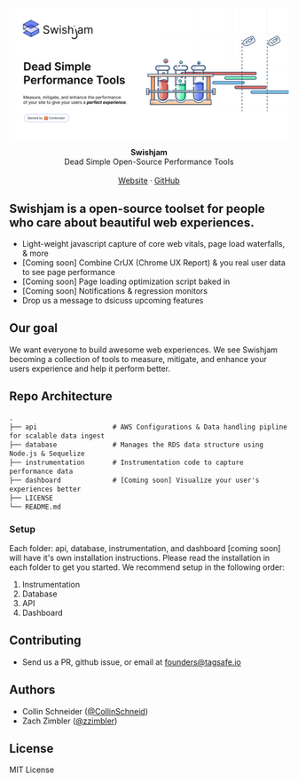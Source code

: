 ![Swishjam Performance Monitoring Instrumentation](/readme.png)

<div align="center"> <strong>Swishjam</strong></div>
<div align="center">Dead Simple Open-Source Performance Tools</div>
<br />
<div align="center">
<a href="https://tagsafe.io">Website</a> 
<span> · </span>
<a href="https://github.com/swishjam/swishjam">GitHub</a> 
</div>

## Swishjam is a open-source toolset for people who care about beautiful web experiences.  
- Light-weight javascript capture of core web vitals, page load waterfalls, & more
- [Coming soon] Combine CrUX (Chrome UX Report) & you real user data to see page performance
- [Coming soon] Page loading optimization script baked in
- [Coming soon] Notifications & regression monitors 
- Drop us a message to dsicuss upcoming features 


## Our goal
We want everyone to build awesome web experiences. We see Swishjam becoming a collection of tools to measure, mitigate, and enhance your users experience and help it perform better.


## Repo Architecture 
    .
    ├── api                   # AWS Configurations & Data handling pipline for scalable data ingest
    ├── database              # Manages the RDS data structure using Node.js & Sequelize
    ├── instrumentation       # Instrumentation code to capture performance data
    ├── dashboard             # [Coming soon] Visualize your user's experiences better
    ├── LICENSE
    └── README.md

### Setup 
Each folder: api, database, instrumentation, and dashboard [coming soon] will have it's own installation instructions. Please read the installation in each folder to get you started. We recommend setup in the following order:

1. Instrumentation
2. Database
3. API
3. Dashboard

## Contributing
- Send us a PR, github issue, or email at founders@tagsafe.io

## Authors
- Collin Schneider ([@CollinSchneid](https://twitter.com/collinschneid))
- Zach Zimbler ([@zzimbler](https://twitter.com/zzimbler))

## License

MIT License
